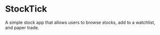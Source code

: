 # StockTick
 A simple stock app that allows users to browse stocks, add to a watchlist, and paper trade.
